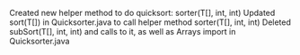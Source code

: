 Created new helper method to do quicksort: sorter(T[], int, int)
Updated sort(T[]) in Quicksorter.java to call helper method sorter(T[], int, int)
Deleted subSort(T[], int, int) and calls to it, as well as Arrays import in Quicksorter.java